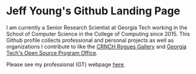 # Jeff Young's Github Landing Page

I am currently a Senior Research Scientist at Georgia Tech working in the School of Computer Science in the College of Computing since 2015. This Github profile collects professional and personal projects as well as organizations I contribute to like the [CRNCH Rogues Gallery](https://github.com/gt-crnch-rg) and [Georgia Tech's Open Source Program Office](https://github.com/gt-ospo).

Please see my professional (GT) webpage [here](https://jyoung3131.github.io/).
